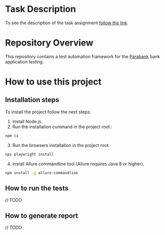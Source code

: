 # Task Description

To see the description of the task assignment [follow the link](https://github.com/mate-academy/qa_pw_parabank_test_framework/blob/main/TaskDescription.md). 

# Repository Overview

This repository contains a test automation framework for the [Parabank](https://parabank.parasoft.com/parabank/index.htm) bank application testing. 

# How to use this project

## Installation steps

To install the project follow the next steps:

1. Install Node.js.
2. Run the installation command in the project root.:
```bash
npm ci
```
3. Run the browsers installation in the project root.
```bash
npx playwright install
```
4. Install Allure commandline tool (Allure requires Java 8 or higher).
```bash
npm install -g allure-commandline
```

## How to run the tests

// TODO

## How to generate report

// TODO
